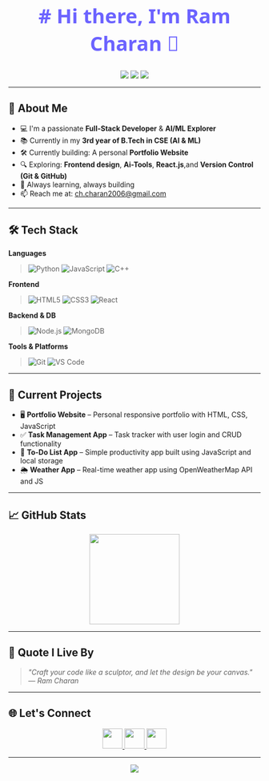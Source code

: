 <!-- Profile README.md -->

<!-- Add a background and font -->
<h1 align="center" style="font-family: 'Segoe UI', Tahoma, Geneva, Verdana, sans-serif; font-size: 40px; color: #6C63FF;">
 # Hi there, I'm <strong>Ram Charan 👋 </strong>
</h1>

<p align="center">
  <img src="https://img.shields.io/badge/AI/ML%20Engineer-%2300C853.svg?&style=for-the-badge&logo=artstation&logoColor=white"/>
  <img src="https://img.shields.io/badge/Full--Stack%20Dev-%2300ACC1.svg?&style=for-the-badge&logo=code&logoColor=white"/>
  <img src="https://img.shields.io/badge/B.Tech%20CSE%20(AIML)-%236620ee.svg?&style=for-the-badge&logo=google-scholar&logoColor=white"/>
</p>

---

## 🌌 About Me

- 💻 I'm a passionate **Full-Stack Developer** & **AI/ML Explorer**
- 📚 Currently in my **3rd year of B.Tech in CSE (AI & ML)**
- 🛠 Currently building: A personal **Portfolio Website**
- 🔍 Exploring: **Frontend design**, **Ai-Tools**, **React.js**,and **Version Control (Git & GitHub)**
- 🌱 Always learning, always building
- 📫 Reach me at: [ch.charan2006@gmail.com](mailto:ch.charan2006@gmail.com)

---

## 🛠 Tech Stack

**Languages**
> ![Python](https://img.shields.io/badge/Python-3670A0?style=for-the-badge&logo=python&logoColor=ffdd54)
> ![JavaScript](https://img.shields.io/badge/JavaScript-F7DF1E?style=for-the-badge&logo=javascript&logoColor=black)
> ![C++](https://img.shields.io/badge/C++-00599C?style=for-the-badge&logo=c%2B%2B&logoColor=white)

**Frontend**
> ![HTML5](https://img.shields.io/badge/HTML5-E34F26?style=for-the-badge&logo=html5&logoColor=white)
> ![CSS3](https://img.shields.io/badge/CSS3-1572B6?style=for-the-badge&logo=css3&logoColor=white)
> ![React](https://img.shields.io/badge/React-20232A?style=for-the-badge&logo=react&logoColor=61DAFB)

**Backend & DB**
> ![Node.js](https://img.shields.io/badge/Node.js-339933?style=for-the-badge&logo=nodedotjs&logoColor=white)
> ![MongoDB](https://img.shields.io/badge/MongoDB-47A248?style=for-the-badge&logo=mongodb&logoColor=white)

**Tools & Platforms**
> ![Git](https://img.shields.io/badge/Git-F05032?style=for-the-badge&logo=git&logoColor=white)
> ![VS Code](https://img.shields.io/badge/VS_Code-007ACC?style=for-the-badge&logo=visual-studio-code&logoColor=white)

---

## 🚀 Current Projects

- 🖥️ **Portfolio Website** – Personal responsive portfolio with HTML, CSS, JavaScript
- ✅ **Task Management App** – Task tracker with user login and CRUD functionality
- 📝 **To-Do List App** – Simple productivity app built using JavaScript and local storage
- 🌦️ **Weather App** – Real-time weather app using OpenWeatherMap API and JS

---

## 📈 GitHub Stats

<p align="center">
  <img src="https://github-readme-stats.vercel.app/api?username=Ramcharan1820&show_icons=true&theme=tokyonight" height="180" />
</p>

---

## 🔮 Quote I Live By

> *"Craft your code like a sculptor, and let the design be your canvas."*  
> — *Ram Charan*

---

## 🌐 Let's Connect

<p align="center">
  <a href="mailto:ramcharan.dev@gmail.com">
    <img src="https://img.shields.io/badge/Gmail-D14836?style=for-the-badge&logo=gmail&logoColor=white" height="40"/>
  </a>
  <a href="https://www.linkedin.com/in/YOUR_LINKEDIN" target="_blank">
    <img src="https://img.shields.io/badge/LinkedIn-0077B5?style=for-the-badge&logo=linkedin&logoColor=white" height="40"/>
  </a>
  <a href="https://your-portfolio-link.com" target="_blank">
    <img src="https://img.shields.io/badge/Portfolio-000000?style=for-the-badge&logo=github&logoColor=white" height="40"/>
  </a>
</p>

---

<p align="center">
  <img src="https://komarev.com/ghpvc/?username=ramcharan1820&label=Profile%20views&color=blueviolet&style=flat-square" />
</p>
